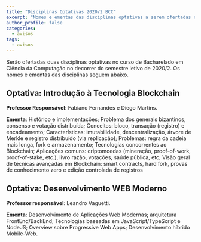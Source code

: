 ```yaml
---
title: "Disciplinas Optativas 2020/2 BCC" 
excerpt: "Nomes e ementas das disciplinas optativas a serem ofertadas no semestre 2020/2 no curso de Bacharelado em Ciência da Computação."
author_profile: false
categories:
  - avisos
tags:
  - avisos
---
```


Serão ofertadas duas disciplinas optativas no curso de Bacharelado em Ciência da Computação no decorrer do semestre letivo de 2020/2. Os nomes e ementas das disciplinas seguem abaixo.

## Optativa: Introdução à Tecnologia Blockchain

**Professor Responsável**: Fabiano Fernandes e Diego Martins.

**Ementa**: Histórico e implementações; Problema dos generais bizantinos, consenso e votação distribuída; Conceitos: bloco, transação (registro) e encadeamento; Características: imutabilidade, descentralização, árvore de Merkle e registro distribuído (via replicação); Problemas: regra da cadeia mais longa, fork e armazenamento; Tecnologias concorrentes ao Blockchain; Aplicações comuns: criptomoedas (mineração, proof-of-work, proof-of-stake, etc.), livro razão, votações, saúde pública, etc; Visão geral de técnicas avançadas em Blockchain: smart contracts, hard fork, provas de conhecimento zero e edição controlada de registros 

## Optativa: Desenvolvimento WEB Moderno

**Professor responsável**: Leandro Vaguetti.

**Ementa**: Desenvolvimento de Aplicações Web Modernas; arquitetura FrontEnd/BackEnd; Tecnologias baseadas em JavaScript/TypeScript e NodeJS; Overview sobre Progressive Web Apps; Desenvolvimento híbrido Mobile-Web. 


